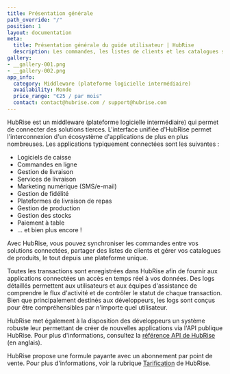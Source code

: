 ```yaml
---
title: Présentation générale
path_override: "/"
position: 1
layout: documentation
meta:
  title: Présentation générale du guide utilisateur | HubRise
  description: Les commandes, les listes de clients et les catalogues sont enregistrés dans HubRise pour fournir aux applications connectées un accès en temps réel à vos données.
gallery:
- __gallery-001.png
- __gallery-002.png
app_info:
  category: Middleware (plateforme logicielle intermédiaire)
  availability: Monde
  price_range: "€25 / par mois"
  contact: contact@hubrise.com / support@hubrise.com
---
```


HubRise est un middleware (plateforme logicielle intermédiaire) qui permet de connecter des solutions tierces. L'interface unifiée d'HubRise permet l'interconnexion d'un écosystème d'applications de plus en plus nombreuses. Les applications typiquement connectées sont les suivantes :

- Logiciels de caisse
- Commandes en ligne
- Gestion de livraison
- Services de livraison
- Marketing numérique (SMS/e-mail)
- Gestion de fidélité
- Plateformes de livraison de repas
- Gestion de production
- Gestion des stocks
- Paiement à table
- ... et bien plus encore !

Avec HubRise, vous pouvez synchroniser les commandes entre vos solutions connectées, partager des listes de clients et gérer vos catalogues de produits, le tout depuis une plateforme unique.

Toutes les transactions sont enregistrées dans HubRise afin de fournir aux applications connectées un accès en temps réel à vos données. Des logs détaillés permettent aux utilisateurs et aux équipes d'assistance de comprendre le flux d'activité et de contrôler le statut de chaque transaction. Bien que principalement destinés aux développeurs, les logs sont conçus pour être compréhensibles par n'importe quel utilisateur.

HubRise met également à la disposition des développeurs un système robuste leur permettant de créer de nouvelles applications via l'API publique HubRise. Pour plus d'informations, consultez la [référence API de HubRise](/developers/api/general-concepts) (en anglais).

HubRise propose une formule payante avec un abonnement par point de vente. Pour plus d'informations, voir la rubrique [Tarification](/tarifs) de HubRise.
